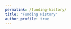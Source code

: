 ```yaml
---
permalink: /funding-history/
title: "Funding History"
author_profile: true
---
```


<div id="vis"></div>
<script>
    const spec = {
      "width": 600,
      "height": 400,
      "$schema": "https://vega.github.io/schema/vega-lite/v6.json",
      "description": "Funding history",
      "data": {
        "values": [
          {"date": "2022-04-01", "type": "Indirect fee", "value": 360},
          {"date": "2023-04-01", "type": "Indirect fee", "value": 990},
          {"date": "2024-04-01", "type": "Indirect fee", "value": 1350},
          {"date": "2025-04-01", "type": "Indirect fee", "value": 720},
          {"date": "2026-04-01", "type": "Indirect fee", "value": 450},
          {"date": "2016-04-01", "type": "JSPS DC1 Fellowship", "value": 1000},
          {"date": "2017-04-01", "type": "JSPS DC1 Fellowship", "value": 900},
          {"date": "2018-04-01", "type": "JSPS DC1 Fellowship", "value": 900},
          {"date": "2019-04-01", "type": "", "value": 0},
          {"date": "2020-04-01", "type": "", "value": 0},
          {"date": "2021-04-01", "type": "", "value": 0},
          {"date": "2022-04-01", "type": "JSPS PD Fellowship", "value": 1200},
          {"date": "2023-04-01", "type": "JSPS PD Fellowship", "value": 1100},
          {"date": "2024-04-01", "type": "JSPS PD Fellowship", "value": 1100},
          {"date": "2022-08-03", "type": "DGD Fellowship", "value": 200},
          {"date": "2022-12-16", "type": "Yazaki Travel Grant", "value": 321},
          {"date": "2023-04-01", "type": "JSPS ECS", "value": 2200},
          {"date": "2024-04-01", "type": "JSPS ECS", "value": 400},
          {"date": "2025-04-01", "type": "JSPS ECS", "value": 900},
          {"date": "2023-04-01", "type": "RIKEN SPDR Grant", "value": 1410.916},
          {"date": "2024-04-01", "type": "RIKEN SPDR Grant", "value": 1000},
          {"date": "2025-04-01", "type": "RIKEN SPDR Grant", "value": 1569.7},
          {"date": "2024-04-01", "type": "RIKEN Organoid Project", "value": 2000},
          {"date": "2024-04-01", "type": "JST ACT-X", "value": 3000},
          {"date": "2025-04-01", "type": "JST ACT-X", "value": 1500},
          {"date": "2026-04-01", "type": "JST ACT-X", "value": 1500},
          {"date": "2025-03-26", "type": "KatoKinen Travel Grant", "value": 300}
        ]
      },
      "params": [
        {
          "name": "highlight",
          "select": {
            "type": "point",
            "on": "mouseover"
          }
        }
      ],
      "mark": {
        "type": "bar",
        "stroke": "white",
        "strokeWidth": 1
      },
      "encoding": {
        "x": {
          "timeUnit": "year",
          "field": "date",
          "type": "ordinal",
          "title": "Fiscal year"
        },
        "y": {
          "field": "value",
          "type": "quantitative",
          "title": "Amount of grant (thousand yen)",
          "axis": {
            "titlePadding": 10
          }
        },
        "color": {
          "field": "type",
          "type": "nominal",
          "scale": {
            "domain": [
              "Indirect fee",
              "JSPS DC1 Fellowship",
              "JSPS PD Fellowship",
              "DGD Fellowship",
              "Yazaki Travel Grant",
              "JSPS ECS",
              "RIKEN SPDR Grant",
              "RIKEN Organoid Project",
              "JST ACT-X",
              "KatoKinen Travel Grant"
            ],
            "range": [
              "black",
              "#e7ba52",
              "mediumaquamarine",
              "gray",
              "silver",
              "olive",
              "turquoise",
              "khaki",
              "tomato",
              "lavender"
            ]
          },
          "title": "Grant name",
          "legend": {
            "orient": "bottom",
            "columns": 4
          }
        },
        "opacity": {
          "condition": {
            "param": "highlight",
            "value": 1.0
          },
          "value": 0.8
        },
        "tooltip": [
          {
            "field": "type",
            "type": "nominal",
            "title": "Grant Type"
          },
          {
            "field": "value",
            "type": "quantitative",
            "title": "Amount of grant (thousand yen)",
            "format": ",.1f"
          }
        ]
      }
    };
    vegaEmbed('#vis', spec);
</script>

<!--
<div id="vis"></div>
<script>
    const spec = {
  "$schema": "https://vega.github.io/schema/vega-lite/v6.json",
  "width": 1000,
  "height": 550,
  "config": {
    "legend": {"disable": true}
  },
  "data": {
    "name": "myCV",
    "url": "https://raw.githubusercontent.com/ishibaki/ishibaki.github.io/refs/heads/master/_data/career.csv"
  },
  "transform": [
    {
      "window": [{"op": "row_number", "as": "row_index"}]
    },
    {
      "joinaggregate": [
        {
          "op": "count",    // カウント操作
          "field": "*",     // 全行を対象
          "as": "content_num"
        }
      ],
      "groupby": ["section"]  // section ごとに集計
    },
    {
      "calculate": "datum.section === 'Institution' ? 0: datum.section === 'Education' ? 1: datum.section === 'Work History' ? 2: datum.section === 'Publications' ? 3: datum.section === 'Awards' ? 4: 5", "as": "sectionID"
    },
    {
      "calculate": "datum.section === 'Institution' ? 0: datum.section === 'Education' ? -(+datum.order_id % 2)+1 + 1: datum.section === 'Work History' ? -(+datum.order_id % 2)+1 + 3: datum.section === 'Publications' ? (+datum.order_id-1) + 5: datum.section === 'Awards' ? (+datum.order_id-1) + 19: (+datum.order_id-1) + 26", "as": "contentBase"
    },
    {
      "joinaggregate": [
        {
          "op":   "min",
          "field":"contentBase",
          "as":   "min_cBase"
        },
        {
          "op":   "max",
          "field":"contentBase",
          "as":   "max_cBase"
        }
      ],
      "groupby": ["section"]
    },
    {
      "calculate": "+datum.max_cBase + 1",
      "as":        "max_cBase"
    },
    {
      "calculate": "-(+datum.min_cBase + +datum.max_cBase)/2",
      "as":        "sectionBase"
    },
    {
      "calculate":
        "datum.end != null ? (datum.start + datum.end)/2 : datum.start",
      "as": "midpoint"
    },
    {
      "calculate": "datum.end === null ? -datum.contentBase - 0.6 : -datum.contentBase",
      "as": "y"
    },
    {
      "calculate":
        "-datum.contentBase-1",
      "as": "y2"
    },
    {
      "calculate":
        "(datum.y + datum.y2)/2-0.2",
      "as": "y_midpoint"
    }
  ],
  "layer": [
    {
      "description": "Section backgrounds",
      "transform": [
        {
          "aggregate": [
            {
              "op": "min", "field": "contentBase", "as": "bgY"
            },
            {
              "op": "max", "field": "contentBase", "as": "bgY2"
            },
          ],
          "groupby": ["section"]
        },
        {"calculate": "-datum.bgY", "as": "bgY"},
        {"calculate": "-datum.bgY2-1", "as": "bgY2"}
      ],
      "mark": {"type": "rect", "opacity": 0.5, "stroke": null, "strokeWidth": 1},
      "encoding": {
        "x": {"value": 0},
        "x2": {"value": 1000},
        "y": {"field": "bgY", "type": "quantitative"},
        "y2": {"field": "bgY2", "type": "quantitative"},
        "color": {"field": "section", "type": "nominal", "scale": {"range": ["#e1f5fe", "#f3e5f5", "#e8f5e8", "#fff3e0", "#ffebee"]}}
      }
    },
    {
      "description": "Section labels",
      "transform": [
        {"aggregate": [{"op": "mean", "field": "sectionBase", "as": "labelY"}], "groupby": ["section"]}
      ],
      "mark": {"type": "text", "align": "right", "baseline": "middle", "fontSize": 12, "fontWeight": "bold", "dx": -10},
      "encoding": {
        "x": {"value": 0},
        "y": {"field": "labelY", "type": "quantitative"},
        "text": {"field": "section", "type": "nominal"}
      }
    },
    {
      "description": "Period events (rectangles)",
      "transform": [{"filter": "datum.end != null"}],
      "mark": {"type": "rect", "stroke": "#000", "strokeWidth": 1},
      "encoding": {
        "x": {"field": "start", "type": "temporal", "title": "Year"},
        "x2": {"field": "end", "type": "temporal"},
        "y": {"field": "y", "type": "quantitative"},
        "y2": {"field": "y2", "type": "quantitative"},
        "color": {
          "field": "section",
          "type": "nominal",
          "scale": {"range": ["#90caf9", "#ce93d8", "#a5d6a7", "#ffcc02", "#ffab91"]}
        },
        "tooltip": [
          {"field": "title", "type": "nominal"},
          {"field": "start", "type": "temporal", "format": "%Y-%m-%d"},
          {"field": "end", "type": "temporal", "format": "%Y-%m-%d"}
        ]
      }
    },
    {
      "description": "Period event labels",
      "transform": [{"filter": "datum.end != null"}],
      "mark": {"type": "text", "align": "center", "baseline": "center", "fontSize": 9},
      "encoding": {
        "x": {"field": "midpoint", "type": "temporal"},
        "y": {"field": "y_midpoint", "type": "quantitative"},
        "text": {"field": "title", "type": "nominal"}
      }
    },
    {
      "description": "Point events, Publication",
      "transform": [{"filter": "datum.end === null && datum.section === 'Publications'"}],
      "mark": {"type": "point", "size": 100, "strokeWidth": 2},
      "encoding": {
        "x": {"field": "start", "type": "temporal"},
        "y": {"field": "y", "type": "quantitative"},
        "shape": {
          "condition": {"test": "datum.crit === 'true'", "value": "diamond"},
          "value": "circle"
        },
        "color": {
          "condition": {"test": "datum.crit", "value": "#f00"},
          "value": "#00f"
        },
        "stroke": {
          "condition": {"test": "datum.crit === 'true'", "value": "#f00"},
          "value": "#000"
        },
        "tooltip": [
          {"field": "title", "type": "nominal"},
          {"field": "start", "type": "temporal", "format": "%Y-%m-%d"},
          {"field": "url", "type":"nominal"}
        ]
      }
    },
    {
      "description": "Point event labels, Publication",
      "transform": [{"filter": "datum.end === null && datum.section === 'Publications'"}],
      "mark": {"type": "text", "align": "right", "baseline": "middle", "fontSize": 8, "dx": -8},
      "encoding": {
        "x": {"field": "start", "type": "temporal"},
        "y": {"field": "y", "type": "quantitative"},
        "text": {"field": "title", "type": "nominal"},
        "href": {"field": "url", "type": "nominal"}
      }
    },
    {
      "description": "Point events, Awards",
      "transform": [{"filter": "datum.end === null && datum.section === 'Awards'"}],
      "mark": {"type": "point", "size": 100, "strokeWidth": 2},
      "encoding": {
        "x": {"field": "start", "type": "temporal"},
        "y": {"field": "y", "type": "quantitative"},
        "shape": {
          "value": "square"
        },
        "stroke": {
          "value": "#000"
        },
        "tooltip": [
          {"field": "title", "type": "nominal"},
          {"field": "start", "type": "temporal", "format": "%Y-%m-%d"},
          {"field": "url"}
        ]
      }
    },
    {
      "description": "Point event labels, Awards",
      "transform": [{"filter": "datum.end === null && datum.section === 'Awards'"}],
      "mark": {"type": "text", "align": "right", "baseline": "middle", "fontSize": 8, "dx": -8},
      "encoding": {
        "x": {"field": "start", "type": "temporal"},
        "y": {"field": "y", "type": "quantitative"},
        "text": {"field": "title", "type": "nominal"},
        "href": {"field": "url", "type":"nominal"}
      }
    },
    {
      "description": "Point events, Fuding",
      "transform": [{"filter": "datum.end === null && datum.section === 'Funding'"}],
      "mark": {"type": "point", "size": 100, "strokeWidth": 2},
      "encoding": {
        "x": {"field": "start", "type": "temporal"},
        "y": {"field": "y", "type": "quantitative"},
        "shape": {
          "value": "triangle"
        },
        "stroke": {
          "value": "#000"
        },
        "tooltip": [
          {"field": "title", "type": "nominal"},
          {"field": "start", "type": "temporal", "format": "%Y-%m-%d"}
        ]
      }
    },
    {
      "description": "Point event labels, Funding",
      "transform": [{"filter": "datum.end === null && datum.section === 'Funding'"}],
      "mark": {"type": "text", "align": "right", "baseline": "middle", "fontSize": 8, "dx": -8},
      "encoding": {
        "x": {"field": "start", "type": "temporal"},
        "y": {"field": "y", "type": "quantitative"},
        "text": {"field": "title", "type": "nominal"}
      }
    },
  ],
  "encoding": {
    "x": {
      "field": "start",
      "type": "temporal",
      "scale": {
        "domain": ["2009-12-31", "2028-01-01"],
      },
    "axis": {"format": "%Y"}
    },
    "y": {
      "field": "y",
      "type": "quantitative",
      "scale": {
        "domain": {
          "data": "myCV",
          "field": "y"
        }
      },
      "axis": {
        "ticks": false,
        "labels": false,
        "domain": false,
        "title": false
      }
    },
  }
};
    vegaEmbed('#vis', spec);
</script>
-->
